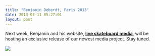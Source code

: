 ```yaml
---
title: "Benjamin Deberdt, Paris 2013"
date: 2013-05-11 05:27:01
layout: post
---
```


<p>Next week, Benjamin and his website, <strong><a href="http://www.liveskateboardmedia.com">live skateboard media</a></strong>, will be hosting an exclusive release of our newest media project. Stay tuned.</p>
<p><img src="http://media.tumblr.com/7a95f49cb1e36c522c981e21bf834919/tumblr_inline_mmmcgqvUXD1qz4rgp.jpg"/></p>

